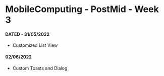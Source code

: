 # MobileComputing - PostMid - Week 3

#### DATED - 31/05/2022
- Customized List View

#### 02/06/2022
- Custom Toasts and Dialog
